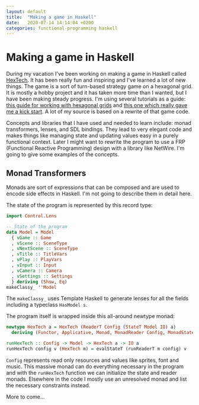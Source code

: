 ```yaml
---
layout: default
title:  "Making a game in Haskell"
date:   2020-07-14 14:14:04 +0200
categories: functional-programming haskell
---
```


# Making a game in Haskell

During my vacation I've been working on making a game in Haskell called [HexTech](https://github.com/Anderssorby/hextech-backend). It has been really
fun and inspiring and I've learned a lot of new things. The game is a sort of turn-based strategy game on a hexagonal grid. It is mostly a hobby project
and it has taken more time than I wanted, but I have been making steady progress. I'm using several tutorials as a guide: 
[this guide for working with hexagonal grids](https://www.redblobgames.com/grids/hexagons/) and [this one which really gave me a kick start](http://jxv.io/blog/2018-02-28-A-Game-in-Haskell.html).
A lot of my source is based on a rewrite of that game code.

Concepts and libraries that I have used and needed to learn include: monad transformers, lenses, and SDL bindings. They lead to very elegant code and makes
things like managing state and updating values easy in a purely functional context. Later I might want to rewrite the program to use a FRP (Functional Reactive Programming)
design with a library like NetWire. I'm going to give some examples of the concepts.

## Monad Transformers

Monads are sort of expressions that can be composed and are used to encode side effects in Haskell. I'm not going to describe them in detail here.

The state of the program is represented by this record type:
```haskell
import Control.Lens

-- State of the program
data Model = Model
  { vGame :: Game
  , vScene :: SceneType
  , vNextScene :: SceneType
  , vTitle :: TitleVars
  , vPlay :: PlayVars
  , vInput :: Input
  , vCamera :: Camera
  , vSettings :: Settings
  } deriving (Show, Eq)
makeClassy_ ''Model
```

The `makeClassy_` uses Template Haskell to generate lenses for all the fields including a typeclass `HasModel s`.

The program itself is wrapped inside this all-around newtype monad:

```haskell
newtype HexTech a = HexTech (ReaderT Config (StateT Model IO) a)
  deriving (Functor, Applicative, Monad, MonadReader Config, MonadState Model, MonadIO, MonadThrow, MonadCatch)

runHexTech :: Config -> Model -> HexTech a -> IO a
runHexTech config v (HexTech m) = evalStateT (runReaderT m config) v
```

`Config` represents read only resources and values like sprites, font and music. This massive monad can do everything necessary in the program and with the
`runHexTech` function we can initialize the state and reader monads. Elsewhere in the code I mostly use an unresolved monad and list the necessary constraints instead.

More to come...
